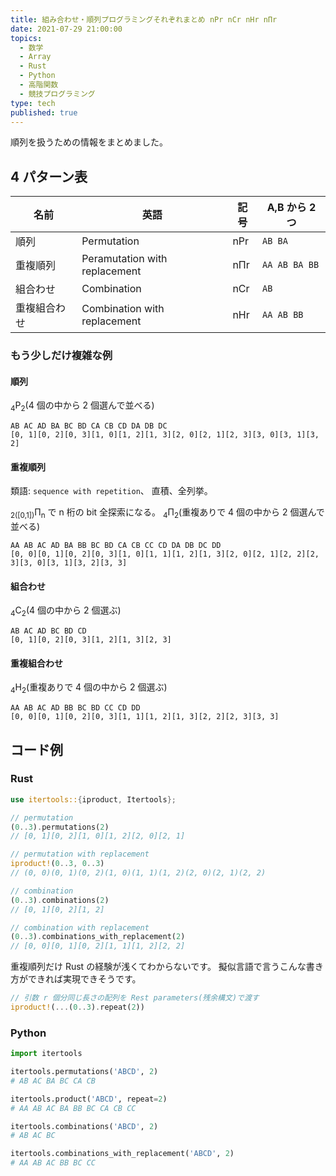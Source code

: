 ```yaml
---
title: 組み合わせ・順列プログラミングそれぞれまとめ nPr nCr nHr nΠr
date: 2021-07-29 21:00:00
topics:
  - 数学
  - Array
  - Rust
  - Python
  - 高階関数
  - 競技プログラミング
type: tech
published: true
---
```


順列を扱うための情報をまとめました。

## 4 パターン表

| 名前         | 英語                          | 記号 | A,B から 2 つ |
| ------------ | ----------------------------- | ---- | ------------- |
| 順列         | Permutation                   | nPr  | `AB BA`       |
| 重複順列     | Peramutation with replacement | nΠr  | `AA AB BA BB` |
| 組合わせ     | Combination                   | nCr  | `AB`          |
| 重複組合わせ | Combination with replacement  | nHr  | `AA AB BB`    |

### もう少しだけ複雑な例

#### 順列

<sub>4</sub>P<sub>2</sub>(4 個の中から 2 個選んで並べる)

```
AB AC AD BA BC BD CA CB CD DA DB DC
[0, 1][0, 2][0, 3][1, 0][1, 2][1, 3][2, 0][2, 1][2, 3][3, 0][3, 1][3, 2]
```

#### 重複順列

類語: `sequence with repetition`、 直積、全列挙。

<sub>2([0,1])</sub>Π<sub>n</sub> で n 桁の bit 全探索になる。
<sub>4</sub>Π<sub>2</sub>(重複ありで 4 個の中から 2 個選んで並べる)

```
AA AB AC AD BA BB BC BD CA CB CC CD DA DB DC DD
[0, 0][0, 1][0, 2][0, 3][1, 0][1, 1][1, 2][1, 3][2, 0][2, 1][2, 2][2, 3][3, 0][3, 1][3, 2][3, 3]
```

#### 組合わせ

<sub>4</sub>C<sub>2</sub>(4 個の中から 2 個選ぶ)

```
AB AC AD BC BD CD
[0, 1][0, 2][0, 3][1, 2][1, 3][2, 3]
```

#### 重複組合わせ

<sub>4</sub>H<sub>2</sub>(重複ありで 4 個の中から 2 個選ぶ)

```
AA AB AC AD BB BC BD CC CD DD
[0, 0][0, 1][0, 2][0, 3][1, 1][1, 2][1, 3][2, 2][2, 3][3, 3]
```

## コード例

### Rust

```rust
use itertools::{iproduct, Itertools};

// permutation
(0..3).permutations(2)
// [0, 1][0, 2][1, 0][1, 2][2, 0][2, 1]

// permutation with replacement
iproduct!(0..3, 0..3)
// (0, 0)(0, 1)(0, 2)(1, 0)(1, 1)(1, 2)(2, 0)(2, 1)(2, 2)

// combination
(0..3).combinations(2)
// [0, 1][0, 2][1, 2]

// combination with replacement
(0..3).combinations_with_replacement(2)
// [0, 0][0, 1][0, 2][1, 1][1, 2][2, 2]
```

重複順列だけ Rust の経験が浅くてわからないです。
擬似言語で言うこんな書き方ができれば実現できそうです。

```rust
// 引数 r 個分同じ長さの配列を Rest parameters(残余構文)で渡す
iproduct!(...(0..3).repeat(2))
```

### Python

```python
import itertools

itertools.permutations('ABCD', 2)
# AB AC BA BC CA CB

itertools.product('ABCD', repeat=2)
# AA AB AC BA BB BC CA CB CC

itertools.combinations('ABCD', 2)
# AB AC BC

itertools.combinations_with_replacement('ABCD', 2)
# AA AB AC BB BC CC
```
